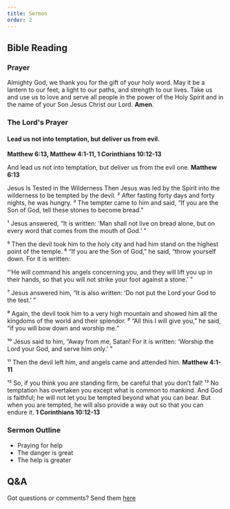 ```yaml
---
title: Sermon 
order: 2
---
```


## Bible Reading

### Prayer
Almighty God, we thank you for the gift of your holy word. May it be a lantern to our feet, a light to our paths, and strength to our lives. Take us and use us to love and serve all people in the power of the Holy Spirit and in the name of your Son Jesus Christ our Lord. **Amen**.

### The Lord's Prayer
#### Lead us not into temptation, but deliver us from evil.


**Matthew 6:13, Matthew 4:1-11, 1 Corinthians 10:12-13**

And lead us not into temptation,
but deliver us from the evil one.
**Matthew 6:13**


Jesus Is Tested in the Wilderness
Then Jesus was led by the Spirit into the wilderness to be tempted by the devil. ² After fasting forty days and forty nights, he was hungry. ³ The tempter came to him and said, “If you are the Son of God, tell these stones to become bread.”

¹ Jesus answered, “It is written: ‘Man shall not live on bread alone, but on every word that comes from the mouth of God.’ ”

⁵ Then the devil took him to the holy city and had him stand on the highest point of the temple. ⁶ “If you are the Son of God,” he said, “throw yourself down. For it is written:

“‘He will command his angels concerning you,
and they will lift you up in their hands,
so that you will not strike your foot against a stone.’ ”

⁷ Jesus answered him, “It is also written: ‘Do not put the Lord your God to the test.’ ”

⁸ Again, the devil took him to a very high mountain and showed him all the kingdoms of the world and their splendor. ⁹ “All this I will give you,” he said, “if you will bow down and worship me.”

¹⁰ Jesus said to him, “Away from me, Satan! For it is written: ‘Worship the Lord your God, and serve him only.’ ”

¹¹ Then the devil left him, and angels came and attended him.
**Matthew 4:1-11**


¹² So, if you think you are standing firm, be careful that you don’t fall! ¹³ No temptation has overtaken you except what is common to mankind. And God is faithful; he will not let you be tempted beyond what you can bear. But when you are tempted, he will also provide a way out so that you can endure it.
**1 Corinthians 10:12-13**



### Sermon Outline
- Praying for help
- The danger is great
- The help is greater 



## Q&A
Got questions or comments? Send them [here](https://tinyurl.com/SGHACQuestionsAnswers)
